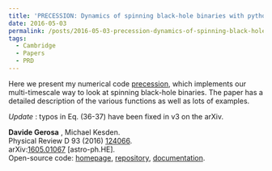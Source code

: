 ```yaml
---
title: 'PRECESSION: Dynamics of spinning black-hole binaries with python'
date: 2016-05-03
permalink: /posts/2016-05-03-precession-dynamics-of-spinning-black-hole-binaries-with-python
tags:
  - Cambridge
  - Papers
  - PRD
---
```


Here we present my numerical code [precession](<../../../../../index.html?p=658>), which implements our multi-timescale way to look at spinning black-hole binaries. The paper has a detailed description of the various functions as well as lots of examples.

_Update_ : typos in Eq. (36-37) have been fixed in v3 on the arXiv.

**Davide Gerosa** , Michael Kesden.  
Physical Review D 93 (2016) [124066](<http://journals.aps.org/prd/abstract/10.1103/PhysRevD.93.124066>).  
arXiv:[1605.01067](<http://arxiv.org/abs/arXiv:1605.01067>) [astro-ph.HE].  
Open-source code: [homepage](<../../../../../index.html?p=658>), [repository](<https://github.com/dgerosa/precession>), [documentation](<http://dgerosa.github.io/precession/>).

